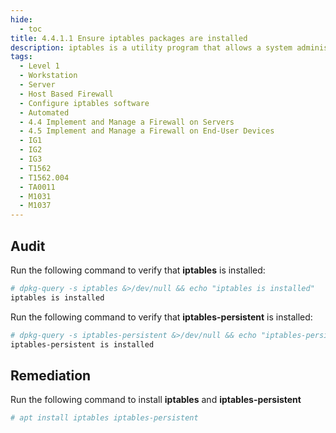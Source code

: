 ```yaml
---
hide:
  - toc
title: 4.4.1.1 Ensure iptables packages are installed
description: iptables is a utility program that allows a system administrator to configure the tables provided by the Linux kernel firewall, implemented as different Netfilter modules, and the chains and rules it stores. Different kernel modules and programs are used for different protocols; iptables applies to IPv4, ip6tables to IPv6, arptables to ARP, and ebtables to Ethernet frames.
tags:
  - Level 1
  - Workstation
  - Server
  - Host Based Firewall
  - Configure iptables software
  - Automated
  - 4.4 Implement and Manage a Firewall on Servers
  - 4.5 Implement and Manage a Firewall on End-User Devices
  - IG1
  - IG2
  - IG3
  - T1562
  - T1562.004
  - TA0011
  - M1031
  - M1037
---
```


## Audit
Run the following command to verify that **iptables** is installed:
```bash
# dpkg-query -s iptables &>/dev/null && echo "iptables is installed"
iptables is installed
```

Run the following command to verify that **iptables-persistent** is installed:
```bash
# dpkg-query -s iptables-persistent &>/dev/null && echo "iptables-persistent is installed"
iptables-persistent is installed
```

## Remediation
Run the following command to install **iptables** and **iptables-persistent**
```bash
# apt install iptables iptables-persistent
```
